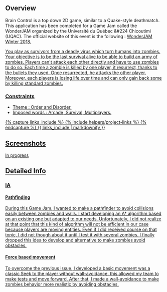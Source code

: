 <!---
Grégoire Boiron <gregoire.boiron@gmail.com>
Copyright (c) 2018 Grégoire Boiron  All Rights Reserved.
--->

Overview
--------------------
Brain Control is a top down 2D game, similar to a Quake-style deathmatch. This application has been completed for a Game Jam called the WonderJAM organized by the Université du Québec &#224 Chicoutimi (UQAC). The official website of this event is the following : <a href="http://jam.aemi.ca/">WonderJAM Winter 2018.

You play as survivors from a deadly virus which turn humans into zombies. Your objective is to be the last survival alive to be able to build an army of zombies. Players can't attack each other directly and have to use zombies to do so. Each time a zombie is killed by one player, it resurrect, thanks to the bullets they used. Once resurrected, he attacks the other player. Moreover, each players is losing life over time and can only gain back some by killing standard zombies.

### Constraints
* Theme : Order and Disorder.
* Imposed words : Arcade, Survival, Multiplayers.

{% capture links_include %}
{% include helpers/project-links %}
{% endcapture %}
{{ links_include | markdownify }}

Screenshots
--------------------
In progress

Detailed Info
--------------------
### IA
#### Pathfinding
During this Game Jam, I wanted to make a pathfinder to avoid collisions easily between zombies and walls. I start developing an A* algorithm based on an existing one but adapted to our needs. Unfortunately, I did not realize at that point that this kind of algorithm will not be efficient in our case because players are moving entities. Even if I did received course on that topic, I did not though about it until I test it with several zombies. I finally dropped this idea to develop and alternative to make zombies avoid obstacles.

#### Force based movement
To overcome the previous issue, I developed a basic movement was a classic Seek to the player without wall-avoidance. this allowed my team to make tests and move forward. After that, I made a wall-avoidance to make zombies behavior more realistic by avoiding obstacles.
